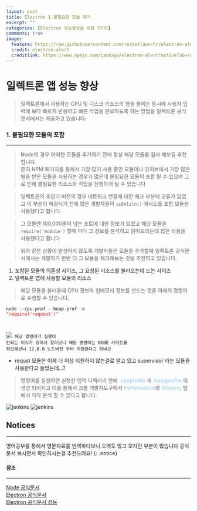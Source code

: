 ```yaml
---
layout: post
title: Electron 1.불필요한 모듈 제거
excerpt: ""
categories: [Electron 성능향상을 위한 7가지]
comments: true
image:
  feature: https://raw.githubusercontent.com/rocketlaunchr/electron-alert/HEAD/assets/electronalert.png
  credit: electron-alert
  creditlink: https://www.npmjs.com/package/electron-alert?activeTab=readme
---
```


# 일렉트론 앱 성능 향상

> 일렉트론에서 사용하는 CPU 및 디스크 리소스의 양을 줄이는 동시에 사용자 입력에 보다 빠르게 반응하고 빠른 작업을 완료하도록 하는 방법을 일렉트론 공식문서에서는 제공하고 있습니다.

### 1. 불필요한 모듈의 포함

---

> Node의 경우 어떠한 모듈을 추가하기 전에 항상 해당 모듈을 검사 해보길 추천합니다.<br>
> 흔히 NPM 패키지를 통해서 가장 많이 사용 중인 모듈이나 깃허브에서 가장 많은 별을 받은 모듈을 사용하는 경우가 많은데 불필요한 모듈이 포함 될 수 있으며 그로 인해 불필요한 리소스와 작업을 진행하게 될 수 있습니다

> 일렉트론의 초창기 버전의 경우 네트워크 연결에 대한 체크 부분에 오류가 있었고 이 부분이 해결되기 전에 많은 개발자들이 <code>isOnliln()</code> 메서드를 포함 모듈을 사용했다고 합니다.

> 그 모듈엔 100,000줄이 넘는 포트에 대한 정보가 있었고 해당 모듈을 <code>require('module')</code> 할때 마다 그 정보를 분석하고 읽어드리는데 많은 비용을 사용했다고 합니다

> 위와 같은 상황이 발생하지 않도록 개발자들은 모듈을 추가할때 일렉트론 공식문서에서는 개발자가 한번 더 그 모듈을 체크해보는 것을 추천하고 있습니다.

1. 포함된 모듈의 의존성 사이즈, 그 요청된 리소스를 불러오는데 드는 사이즈
2. 일렉트론 앱에 사용할 모듈의 리소스

> 해당 모듈을 불러올때 CPU 정보와 힙메모리 정보를 만드는 것을 아래의 명령어로 수행할 수 있습니다.

<code>node --cpu-prof --heap-prof -e
<span style=color:red>"require('request')"</span>

<img src="/node-cpu-prof.PNG"></img>
<span>해당 명령어가 실행이 안되는 이슈가 있어서 찾아보니</span>
<span>해당 명령어는 NODE 사이트를 확인해보니 12.0.0 노드버전 부터 지원한다고 하네요</span>
</code>

- requst 모듈은 이제 더 이상 지원하지 않는걸로 알고 있고 supervisor 라는 모듈을 사용한다고 들었는데...?

> 명령어를 실행하면 실행한 앱의 디렉터리 안에 <span style="color:skyblue">.cpuprofile</span> 과 <span style="color:skyblue">.heapprofile</span> 이 생성 되어지고 이를 통해서 크롬 개발자도구에서
> <span style="color:skyblue">Performance</span>와
> <span style="color:skyblue">Memory</span>
> 탭에서 각각 분석 할 수 있다고 합니다.

![jenkins](https://cdn.rawgit.com/electron/electron/c5320b395183cef7b36736050cfd236eb5d37b45//docs/images/performance-cpu-prof.png)
![jenkins](https://cdn.rawgit.com/electron/electron/c5320b395183cef7b36736050cfd236eb5d37b45//docs/images/performance-heap-prof.png)

## Notices

---

영어공부를 통해서 영문자료를 번역하다보니 오역도 많고 모자란 부분이 많습니다
공식문서 보시면서 확인하시는걸 추천드려요!
{: .notice}

#### 참조

---

[Node 공식문서](https://nodejs.org/api/cli.html#cli_cpu_prof) <br>
[Electron 공식문서](https://www.electronjs.org/) <br>
[Electron 공식문서 성능](https://www.electronjs.org/docs/tutorial/performance)
